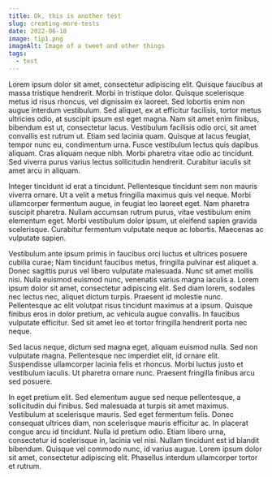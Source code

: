 ```yaml
---
title: Ok, this is another test
slug: creating-more-tests
date: 2022-06-18
image: tip1.png
imageAlt: Image of a tweet and other things
tags:
  - test
---
```

Lorem ipsum dolor sit amet, consectetur adipiscing elit. Quisque faucibus at massa tristique hendrerit. Morbi in tristique dolor. Quisque scelerisque metus id risus rhoncus, vel dignissim ex laoreet. Sed lobortis enim non augue interdum vestibulum. Sed aliquet, ex at efficitur facilisis, tortor metus ultricies odio, at suscipit ipsum est eget magna. Nam sit amet enim finibus, bibendum est ut, consectetur lacus. Vestibulum facilisis odio orci, sit amet convallis est rutrum ut. Etiam sed lacinia quam. Quisque at lacus feugiat, tempor nunc eu, condimentum urna. Fusce vestibulum lectus quis dapibus aliquam. Cras aliquam neque nibh. Morbi pharetra vitae odio ac tincidunt. Sed viverra purus varius lectus sollicitudin hendrerit. Curabitur iaculis sit amet arcu in aliquam.

Integer tincidunt id erat a tincidunt. Pellentesque tincidunt sem non mauris viverra ornare. Ut a velit a metus fringilla maximus quis vel neque. Morbi ullamcorper fermentum augue, in feugiat leo laoreet eget. Nam pharetra suscipit pharetra. Nullam accumsan rutrum purus, vitae vestibulum enim elementum eget. Morbi vestibulum dolor ipsum, ut eleifend sapien gravida scelerisque. Curabitur fermentum vulputate neque ac lobortis. Maecenas ac vulputate sapien.

Vestibulum ante ipsum primis in faucibus orci luctus et ultrices posuere cubilia curae; Nam tincidunt faucibus metus, fringilla pulvinar est aliquet a. Donec sagittis purus vel libero vulputate malesuada. Nunc sit amet mollis nisi. Nulla euismod euismod nunc, venenatis varius magna iaculis a. Lorem ipsum dolor sit amet, consectetur adipiscing elit. Sed diam lorem, sodales nec lectus nec, aliquet dictum turpis. Praesent id molestie nunc. Pellentesque ac elit volutpat risus tincidunt maximus at a ipsum. Quisque finibus eros in dolor pretium, ac vehicula augue convallis. In faucibus vulputate efficitur. Sed sit amet leo et tortor fringilla hendrerit porta nec neque.

Sed lacus neque, dictum sed magna eget, aliquam euismod nulla. Sed non vulputate magna. Pellentesque nec imperdiet elit, id ornare elit. Suspendisse ullamcorper lacinia felis et rhoncus. Morbi luctus justo et vestibulum iaculis. Ut pharetra ornare nunc. Praesent fringilla finibus arcu sed posuere.

In eget pretium elit. Sed elementum augue sed neque pellentesque, a sollicitudin dui finibus. Sed malesuada at turpis sit amet maximus. Vestibulum at scelerisque mauris. Sed eget fermentum felis. Donec consequat ultrices diam, non scelerisque mauris efficitur ac. In placerat congue arcu id tincidunt. Nulla id pretium odio. Etiam libero urna, consectetur id scelerisque in, lacinia vel nisi. Nullam tincidunt est id blandit bibendum. Quisque vel commodo nunc, id varius augue. Lorem ipsum dolor sit amet, consectetur adipiscing elit. Phasellus interdum ullamcorper tortor et rutrum.
